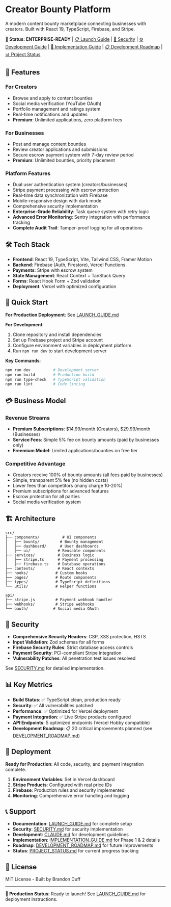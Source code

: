 # Creator Bounty Platform

A modern content bounty marketplace connecting businesses with creators. Built with React 19, TypeScript, Firebase, and Stripe.

**🚀 Status: ENTERPRISE-READY** | [📋 Launch Guide](./LAUNCH_GUIDE.md) | [🔐 Security](./SECURITY.md) | [⚙️ Development Guide](./CLAUDE.md) | [🔧 Implementation Guide](./IMPLEMENTATION_GUIDE.md) | [📋 Development Roadmap](./DEVELOPMENT_ROADMAP.md) | [📊 Project Status](./PROJECT_STATUS.md)

## 🎯 Features

### **For Creators**
- Browse and apply to content bounties
- Social media verification (YouTube OAuth)
- Portfolio management and ratings system
- Real-time notifications and updates
- **Premium**: Unlimited applications, zero platform fees

### **For Businesses**  
- Post and manage content bounties
- Review creator applications and submissions
- Secure escrow payment system with 7-day review period
- **Premium**: Unlimited bounties, priority placement

### **Platform Features**
- Dual user authentication system (creators/businesses)
- Stripe payment processing with escrow protection
- Real-time data synchronization with Firebase
- Mobile-responsive design with dark mode
- Comprehensive security implementation
- **Enterprise-Grade Reliability**: Task queue system with retry logic
- **Advanced Error Monitoring**: Sentry integration with performance tracking
- **Complete Audit Trail**: Tamper-proof logging for all operations

## 🛠️ Tech Stack

- **Frontend**: React 19, TypeScript, Vite, Tailwind CSS, Framer Motion
- **Backend**: Firebase (Auth, Firestore), Vercel Functions  
- **Payments**: Stripe with escrow system
- **State Management**: React Context + TanStack Query
- **Forms**: React Hook Form + Zod validation
- **Deployment**: Vercel with optimized configuration

## 🚀 Quick Start

**For Production Deployment**: See [LAUNCH_GUIDE.md](./LAUNCH_GUIDE.md)

**For Development**:
1. Clone repository and install dependencies
2. Set up Firebase project and Stripe account  
3. Configure environment variables in deployment platform
4. Run `npm run dev` to start development server

**Key Commands**:
```bash
npm run dev          # Development server
npm run build        # Production build  
npm run type-check   # TypeScript validation
npm run lint         # Code linting
```

## 💳 Business Model

### **Revenue Streams**
- **Premium Subscriptions**: $14.99/month (Creators), $29.99/month (Businesses)
- **Service Fees**: Simple 5% fee on bounty amounts (paid by businesses only)
- **Freemium Model**: Limited applications/bounties on free tier

### **Competitive Advantage**
- Creators receive 100% of bounty amounts (all fees paid by businesses)
- Simple, transparent 5% fee (no hidden costs)
- Lower fees than competitors (many charge 10-20%)
- Premium subscriptions for advanced features
- Escrow protection for all parties
- Social media verification system

## 🏗️ Architecture

```
src/
├── components/          # UI components
│   ├── bounty/         # Bounty management
│   ├── dashboard/      # User dashboards  
│   ├── ui/            # Reusable components
├── services/          # Business logic
│   ├── stripe.ts      # Payment processing
│   ├── firebase.ts    # Database operations
├── contexts/          # React contexts
├── hooks/            # Custom hooks
├── pages/            # Route components
├── types/            # TypeScript definitions
└── utils/            # Helper functions

api/
├── stripe.js         # Payment webhook handler
├── webhooks/         # Stripe webhooks
└── oauth/           # Social media OAuth
```

## 🔐 Security

- **Comprehensive Security Headers**: CSP, XSS protection, HSTS
- **Input Validation**: Zod schemas for all forms
- **Firebase Security Rules**: Strict database access controls  
- **Payment Security**: PCI-compliant Stripe integration
- **Vulnerability Patches**: All penetration test issues resolved

See [SECURITY.md](./SECURITY.md) for detailed implementation.

## 📊 Key Metrics

- **Build Status**: ✅ TypeScript clean, production ready
- **Security**: ✅ All vulnerabilities patched
- **Performance**: ✅ Optimized for Vercel deployment
- **Payment Integration**: ✅ Live Stripe products configured
- **API Endpoints**: 5 optimized endpoints (Vercel Hobby compatible)
- **Development Roadmap**: 📋 20 critical improvements planned (see [DEVELOPMENT_ROADMAP.md](./DEVELOPMENT_ROADMAP.md))

## 🚀 Deployment

**Ready for Production**: All code, security, and payment integration complete.

1. **Environment Variables**: Set in Vercel dashboard
2. **Stripe Products**: Configured with real price IDs
3. **Firebase**: Production rules and security implemented
4. **Monitoring**: Comprehensive error handling and logging

## 📞 Support

- **Documentation**: [LAUNCH_GUIDE.md](./LAUNCH_GUIDE.md) for complete setup
- **Security**: [SECURITY.md](./SECURITY.md) for security implementation
- **Development**: [CLAUDE.md](./CLAUDE.md) for development guidelines
- **Implementation**: [IMPLEMENTATION_GUIDE.md](./IMPLEMENTATION_GUIDE.md) for Phase 1 & 2 details
- **Roadmap**: [DEVELOPMENT_ROADMAP.md](./DEVELOPMENT_ROADMAP.md) for future improvements
- **Status**: [PROJECT_STATUS.md](./PROJECT_STATUS.md) for current progress tracking

## 📄 License

MIT License - Built by Brandon Duff

---

**🎉 Production Status**: Ready to launch! See [LAUNCH_GUIDE.md](./LAUNCH_GUIDE.md) for deployment instructions.
